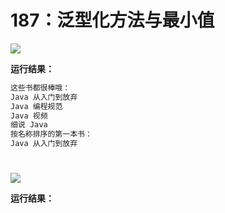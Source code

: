 # 187：泛型化方法与最小值

<img src="http://image.renkaigis.com/keepcoding/2017120401.png">

**运行结果：**

```java
这些书都很棒哦：
Java 从入门到放弃
Java 编程规范
Java 视频
细说 Java
按名称排序的第一本书：
Java 从入门到放弃
```

# 

<img src="http://image.renkaigis.com/keepcoding/2017120101.png">

**运行结果：**

```java

```
